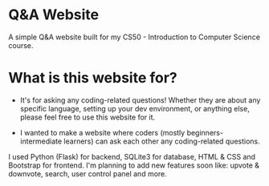 # Q&A Website
A simple Q&A website built for my CS50 - Introduction to Computer Science course.

# What is this website for?
* It's for asking any coding-related questions! Whether they are about any specific language, setting up your dev environment, or anything else, please feel free to use this website for it.

* I wanted to make a website where coders (mostly beginners-intermediate learners) can ask each other any coding-related questions.

I used Python (Flask) for backend, SQLite3 for database, HTML & CSS and Bootstrap for frontend. I'm planning to add new features soon like: upvote & downvote, search, user control panel and more.
